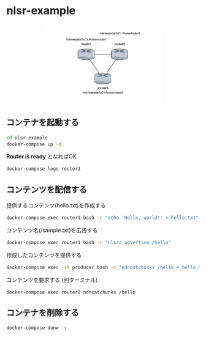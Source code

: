 # nlsr-example

<center><img src=image.png width=60%></center>

## コンテナを起動する

```bash
cd nlsr-example
docker-compose up -d
```

**Router is ready** となればOK

```bash
docker-compose logs router1
```

## コンテンツを配信する

提供するコンテンツ(hello.txt)を作成する

```bash
docker-compose exec router1 bash -c "echo 'Hello, world!' > hello.txt"
```

コンテンツ名(/sample.txt)を広告する

```bash
docker-compose exec router1 bash -c "nlsrc advertise /hello"
```

作成したコンテンツを提供する

```bash
docker-compose exec -it producer bash -c "ndnputchunks /hello < hello.txt"
```

コンテンツを要求する (別ターミナル)

```bash
docker-compose exec router2 ndncatchunks /hello
```

## コンテナを削除する

```bash
docker-compose donw -v
```
